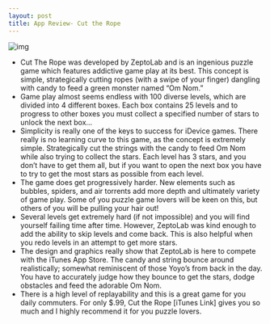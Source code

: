 ```yaml
---
layout: post
title: App Review- Cut the Rope
---
```

![img](http://media.idownloadblog.com/wp-content/uploads/2010/10/Cut-the-Rope.jpg)
* Cut The Rope was developed by ZeptoLab and is an ingenious puzzle game which features addictive game play at its best. This concept is simple, strategically cutting ropes (with a swipe of your finger) dangling with candy to feed a green monster named “Om Nom.”
* Game play almost seems endless with 100 diverse levels, which are divided into 4 different boxes. Each box contains 25 levels and to progress to other boxes you must collect a specified number of stars to unlock the next box…
* Simplicity is really one of the keys to success for iDevice games. There really is no learning curve to this game, as the concept is extremely simple. Strategically cut the strings with the candy to feed Om Nom while also trying to collect the stars. Each level has 3 stars, and you don’t have to get them all, but if you want to open the next box you have to try to get the most stars as possible from each level.
* The game does get progressively harder. New elements such as bubbles, spiders, and air torrents add more depth and ultimately variety of game play. Some of you puzzle game lovers will be keen on this, but others of you will be pulling your hair out!
* Several levels get extremely hard (if not impossible) and you will find yourself failing time after time. However, ZeptoLab was kind enough to add the ability to skip levels and come back. This is also helpful when you redo levels in an attempt to get more stars.
* The design and graphics really show that ZeptoLab is here to compete with the iTunes App Store. The candy and string bounce around realistically; somewhat reminiscent of those Yoyo’s from back in the day. You have to accurately judge how they bounce to get the stars, dodge obstacles and feed the adorable Om Nom.
* There is a high level of replayability and this is a great game for you daily commuters. For only $.99, Cut the Rope [iTunes Link] gives you so much and I highly recommend it for you puzzle lovers.

